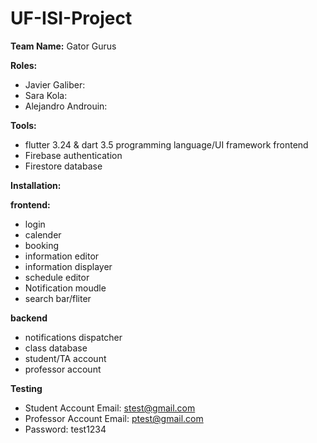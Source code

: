 # UF-ISI-Project

**Team Name:** Gator Gurus

**Roles:**
- Javier Galiber: 
- Sara Kola: 
- Alejandro Androuin:

**Tools:**
- flutter 3.24 & dart 3.5 programming language/UI framework frontend
- Firebase authentication
- Firestore database

**Installation:**



**frontend:**
- login
- calender
- booking
- information editor
- information displayer
- schedule editor
- Notification moudle
- search bar/fliter

**backend**
- notifications dispatcher
- class database
- student/TA account
- professor account

**Testing**
- Student Account Email: stest@gmail.com
- Professor Account Email: ptest@gmail.com
- Password: test1234

